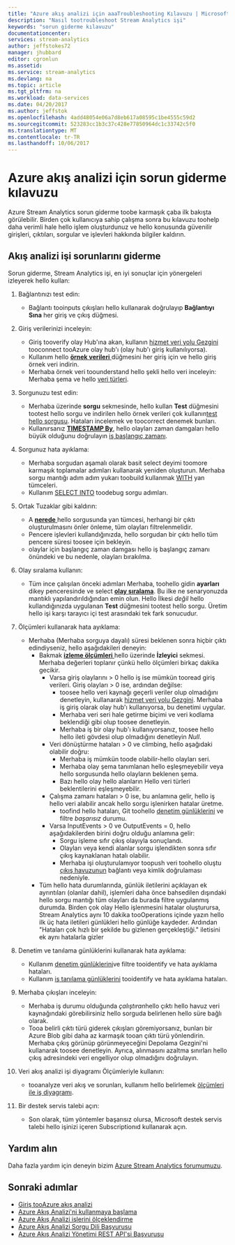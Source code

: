 ```yaml
---
title: "Azure akış analizi için aaaTroubleshooting Kılavuzu | Microsoft Docs"
description: "Nasıl tootroubleshoot Stream Analytics işi"
keywords: "sorun giderme kılavuzu"
documentationcenter: 
services: stream-analytics
author: jeffstokes72
manager: jhubbard
editor: cgronlun
ms.assetid: 
ms.service: stream-analytics
ms.devlang: na
ms.topic: article
ms.tgt_pltfrm: na
ms.workload: data-services
ms.date: 04/20/2017
ms.author: jeffstok
ms.openlocfilehash: 4add48054e06a7d8eb617a08595c1be4555c59d2
ms.sourcegitcommit: 523283cc1b3c37c428e77850964dc1c33742c5f0
ms.translationtype: MT
ms.contentlocale: tr-TR
ms.lasthandoff: 10/06/2017
---
```

# <a name="troubleshooting-guide-for-azure-stream-analytics"></a>Azure akış analizi için sorun giderme kılavuzu

Azure Stream Analytics sorun giderme toobe karmaşık çaba ilk bakışta görülebilir. Birden çok kullanıcıya sahip çalışma sonra bu kılavuzu toohelp daha verimli hale hello işlem oluşturdunuz ve hello konusunda güvenilir girişleri, çıktıları, sorgular ve işlevleri hakkında bilgiler kaldırın.

## <a name="troubleshoot-your-stream-analytics-job"></a>Akış analizi işi sorunlarını giderme

Sorun giderme, Stream Analytics işi, en iyi sonuçlar için yönergeleri izleyerek hello kullan:

1.  Bağlantınızı test edin:
    - Bağlantı tooinputs çıkışları hello kullanarak doğrulayıp **Bağlantıyı Sına** her giriş ve çıkış düğmesi.

2.  Giriş verilerinizi inceleyin:
    - Giriş tooverify olay Hub'ına akan, kullanın [hizmet veri yolu Gezgini](https://code.msdn.microsoft.com/windowsapps/Service-Bus-Explorer-f2abca5a) tooconnect tooAzure olay hub'ı (olay hub'ı giriş kullanılıyorsa).  
    - Kullanım hello [ **örnek verileri** ](stream-analytics-sample-data-input.md) düğmesini her giriş için ve hello giriş örnek veri indirin.
    - Merhaba örnek veri toounderstand hello şekli hello veri inceleyin: Merhaba şema ve hello [veri türleri](https://msdn.microsoft.com/library/azure/dn835065.aspx).

3.  Sorgunuzu test edin:
    - Merhaba üzerinde **sorgu** sekmesinde, hello kullan **Test** düğmesini tootest hello sorgu ve indirilen hello örnek verileri çok kullanın[test hello sorgusu](stream-analytics-test-query.md). Hataları incelemek ve toocorrect denemek bunları.
    - Kullanırsanız [ **TIMESTAMP By**](https://msdn.microsoft.com/library/azure/mt573293.aspx), hello olayları zaman damgaları hello büyük olduğunu doğrulayın [iş başlangıç zamanı](stream-analytics-out-of-order-and-late-events.md).

4.  Sorgunuz hata ayıklama:
    - Merhaba sorgudan aşamalı olarak basit select deyimi toomore karmaşık toplamalar adımları kullanarak yeniden oluşturun. Merhaba sorgu mantığı adım adım yukarı toobuild kullanmak [WITH](https://msdn.microsoft.com/library/azure/dn835049.aspx) yan tümceleri.
    - Kullanım [SELECT INTO](stream-analytics-select-into.md) toodebug sorgu adımları.

5.  Ortak Tuzaklar gibi kaldırın:
    - A [ **nerede** ](https://msdn.microsoft.com/library/azure/dn835048.aspx) hello sorgusunda yan tümcesi, herhangi bir çıktı oluşturulmasını önler önleme, tüm olayları filtrelenmelidir.
    - Pencere işlevleri kullandığınızda, hello sorgudan bir çıktı hello tüm pencere süresi toosee için bekleyin.
    - olaylar için başlangıç zaman damgası hello iş başlangıç zamanı önündeki ve bu nedenle, olayları bırakılma.

6.  Olay sıralama kullanın:
    - Tüm ince çalışılan önceki adımları Merhaba, toohello gidin **ayarları** dikey penceresinde ve select [ **olay sıralama**](stream-analytics-out-of-order-and-late-events.md). Bu ilke ne senaryonuzda mantıklı yapılandırıldığından emin olun. Hello İlkesi *değil* hello kullandığınızda uygulanan **Test** düğmesini tootest hello sorgu. Üretim hello işi karşı tarayıcı içi test arasındaki tek fark sonucudur.

7.  Ölçümleri kullanarak hata ayıklama:
    - Merhaba (Merhaba sorguya dayalı) süresi beklenen sonra hiçbir çıktı edindiyseniz, hello aşağıdakileri deneyin:
        - Bakmak [ **izleme ölçümleri** ](stream-analytics-monitoring.md) hello üzerinde **İzleyici** sekmesi. Merhaba değerleri toplanır çünkü hello ölçümleri birkaç dakika gecikir.
            - Varsa giriş olaylarını > 0 hello iş ise mümkün tooread giriş verileri. Giriş olayları > 0 ise, ardından değilse:
                - toosee hello veri kaynağı geçerli veriler olup olmadığını denetleyin, kullanarak [hizmet veri yolu Gezgini](https://code.msdn.microsoft.com/windowsapps/Service-Bus-Explorer-f2abca5a). Merhaba iş giriş olarak olay hub'ı kullanıyorsa, bu denetimi uygular.
                - Merhaba veri seri hale getirme biçimi ve veri kodlama beklendiği gibi olup toosee denetleyin.
                - Merhaba iş bir olay hub'ı kullanıyorsanız, toosee hello hello ileti gövdesi olup olmadığını denetleyin *Null*.
            - Veri dönüştürme hataları > 0 ve climbing, hello aşağıdaki olabilir doğru:
                - Merhaba iş mümkün toode olabilir-hello olayları seri.
                - Merhaba olay şema tanımlanan hello eşleşmeyebilir veya hello sorgusunda hello olayların beklenen şema.
                - Bazı hello olay hello alanların Hello veri türleri beklentilerini eşleşmeyebilir.
            - Çalışma zamanı hataları > 0 ise, bu anlamına gelir, hello iş hello veri alabilir ancak hello sorgu işlenirken hatalar üretme.
                - toofind hello hataları, Git toohello [denetim günlüklerini](../azure-resource-manager/resource-group-audit.md) ve filtre *başarısız* durumu.
            - Varsa InputEvents > 0 ve OutputEvents = 0, hello aşağıdakilerden birini doğru olduğu anlamına gelir:
                - Sorgu işleme sıfır çıkış olayıyla sonuçlandı.
                - Olayları veya kendi alanlar sorgu işlendikten sonra sıfır çıkış kaynaklanan hatalı olabilir.
                - Merhaba işi oluşturulamıyor toopush veri toohello oluştu [çıkış havuzunun](stream-analytics-select-into.md) bağlantı veya kimlik doğrulaması nedeniyle.
        - Tüm hello hata durumlarında, günlük iletilerini açıklayan ek ayrıntıları (olanlar dahil), işlemleri daha önce bahsedilen dışındaki hello sorgu mantığı tüm olayları da burada filtre uygulanmış durumda. Birden çok olay Hello işlenmesini hatalar oluşturursa, Stream Analytics aynı 10 dakika tooOperations içinde yazın hello ilk üç hata iletileri günlükleri hello günlüğe kaydeder. Ardından "Hataları çok hızlı bir şekilde bu gizlenen gerçekleştiği." iletisini ek aynı hatalarla gizler

8. Denetim ve tanılama günlüklerini kullanarak hata ayıklama:
    - Kullanım [denetim günlüklerini](../azure-resource-manager/resource-group-audit.md)ve filtre tooidentify ve hata ayıklama hataları.
    - Kullanım [iş tanılama günlüklerini](stream-analytics-job-diagnostic-logs.md) tooidentify ve hata ayıklama hataları.

9. Merhaba çıkışları inceleyin:
    - Merhaba iş durumu olduğunda *çalıştıran*hello çıktı hello havuz veri kaynağındaki görebilirsiniz hello sorguda belirlenen hello süre bağlı olarak.
    - Tooa belirli çıktı türü giderek çıkışları göremiyorsanız, bunları bir Azure Blob gibi daha az karmaşık tooan çıktı türü yönlendirin. Merhaba çıkış görünüp görünmeyeceğini Depolama Gezgini'ni kullanarak toosee denetleyin. Ayrıca, alınmasını azaltma sınırları hello çıkış adresindeki veri engelliyor olup olmadığını doğrulayın.

10. Veri akış analizi işi diyagramı Ölçümleriyle kullanın:
    - tooanalyze veri akış ve sorunları, kullanım hello belirlemek [ölçümleri ile iş diyagramı](stream-analytics-job-diagram-with-metrics.md).

11. Bir destek servis talebi açın:
    - Son olarak, tüm yöntemler başarısız olursa, Microsoft destek servis talebi hello işinizi içeren Subscriptionıd kullanarak açın.

## <a name="get-help"></a>Yardım alın

Daha fazla yardım için deneyin bizim [Azure Stream Analytics forumumuzu](https://social.msdn.microsoft.com/Forums/en-US/home?forum=AzureStreamAnalytics).

## <a name="next-steps"></a>Sonraki adımlar

* [Giriş tooAzure akış analizi](stream-analytics-introduction.md)
* [Azure Akış Analizi'ni kullanmaya başlama](stream-analytics-real-time-fraud-detection.md)
* [Azure Akış Analizi işlerini ölçeklendirme](stream-analytics-scale-jobs.md)
* [Azure Akış Analizi Sorgu Dili Başvurusu](https://msdn.microsoft.com/library/azure/dn834998.aspx)
* [Azure Akış Analizi Yönetimi REST API'si Başvurusu](https://msdn.microsoft.com/library/azure/dn835031.aspx)
